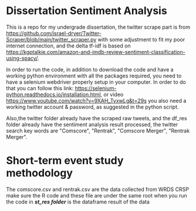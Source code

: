 # Dissertation Sentiment Analysis
This is a repo for my undergrade dissertation, the twitter scrape part is from https://github.com/israel-dryer/Twitter-Scraper/blob/main/twitter_scraper.py with some adjustment to fit my poor internet connection, and the delta tf-idf is based on https://kgptalkie.com/amazon-and-imdb-review-sentiment-classification-using-spacy/. 

In order to run the code, in addition to download the code and have a working python environment with all the packages required, you need to have a selenium webdriver properly setup in your computer. In order to do that you can follow this link: https://selenium-python.readthedocs.io/installation.html, or video https://www.youtube.com/watch?v=9XAH_TvxwLg&t=29s
you also need a working twitter account & password, as suggested in the python script. 

Also,the twitter folder already have the scraped raw tweets, and the df_res folder already have the sentiment analysis result processed, the twitter search key words are "Comscore", "Rentrak", "Comscore Merger", "Rentrak Merger". 

# Short-term event study methodology
The comscore.csv and rentrak.csv are the data collected from WRDS CRSP 
make sure the R code and these file are under the same root when you run the code
in ***st_res folder*** is the dataframe result of the data
